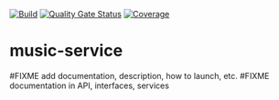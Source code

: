 [![Build](https://github.com/achmudas/music-service/actions/workflows/build.yml/badge.svg?branch=main)](https://github.com/achmudas/music-service/actions/workflows/build.yml)
[![Quality Gate Status](https://sonarcloud.io/api/project_badges/measure?project=achmudas_music-service&metric=alert_status)](https://sonarcloud.io/dashboard?id=achmudas_music-service)
[![Coverage](https://sonarcloud.io/api/project_badges/measure?project=achmudas_music-service&metric=coverage)](https://sonarcloud.io/dashboard?id=achmudas_music-service)
# music-service

#FIXME add documentation, description, how to launch, etc.
#FIXME documentation in API, interfaces, services
